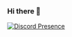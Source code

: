 ### Hi there 👋
[![Discord Presence](https://lanyard-profile-readme.vercel.app/api/284666869758033921)](https://discord.com/users/284666869758033921)
